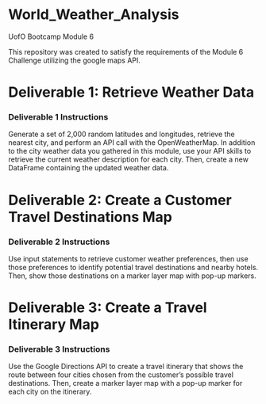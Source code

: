 # World_Weather_Analysis
UofO Bootcamp Module 6

This repository was created to satisfy the requirements of the Module 6 Challenge utilizing the google maps API.


# Deliverable 1: Retrieve Weather Data 
### Deliverable 1 Instructions
Generate a set of 2,000 random latitudes and longitudes, retrieve the nearest city, and perform an API call with the OpenWeatherMap. In addition to the city weather data you gathered in this module, use your API skills to retrieve the current weather description for each city. Then, create a new DataFrame containing the updated weather data.

# Deliverable 2: Create a Customer Travel Destinations Map 
### Deliverable 2 Instructions
Use input statements to retrieve customer weather preferences, then use those preferences to identify potential travel destinations and nearby hotels. Then, show those destinations on a marker layer map with pop-up markers.

# Deliverable 3: Create a Travel Itinerary Map 
### Deliverable 3 Instructions
Use the Google Directions API to create a travel itinerary that shows the route between four cities chosen from the customer’s possible travel destinations. Then, create a marker layer map with a pop-up marker for each city on the itinerary.
